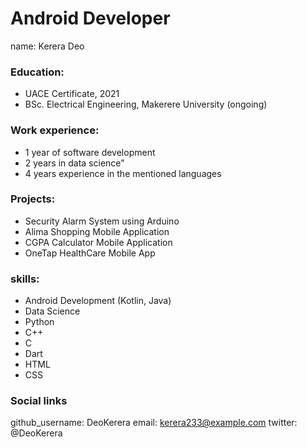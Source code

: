 # Android Developer
name: Kerera Deo
### Education:
  - UACE Certificate, 2021
  - BSc. Electrical Engineering, Makerere University (ongoing)
### Work experience:
  - 1 year of software development
  - 2 years in data science"
  - 4 years experience in the mentioned languages

### Projects:
  - Security Alarm System using Arduino
  - Alima Shopping Mobile Application
  - CGPA Calculator Mobile Application
  - OneTap HealthCare Mobile App
### skills:
  - Android Development (Kotlin, Java)
  - Data Science
  - Python
  - C++
  - C
  - Dart
  - HTML
  - CSS
### Social links
github_username: DeoKerera
email: kerera233@example.com
twitter: @DeoKerera

